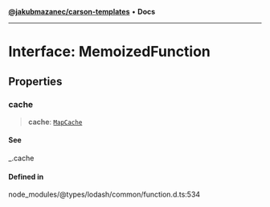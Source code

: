 [**@jakubmazanec/carson-templates**](../../../README.md) • **Docs**

---

# Interface: MemoizedFunction

## Properties

### cache

> **cache**: [`MapCache`](MapCache.md)

#### See

\_.cache

#### Defined in

node_modules/@types/lodash/common/function.d.ts:534
